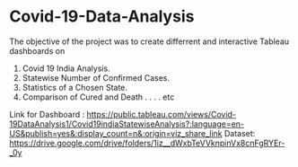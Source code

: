 # Covid-19-Data-Analysis

The objective of the project was to create differrent and interactive Tableau dashboards on 
1. Covid 19 India Analysis.
2. Statewise Number of Confirmed Cases.
3. Statistics of a Chosen State.
4. Comparison of Cured and Death
.
.
.
.
etc

Link for Dashboard : https://public.tableau.com/views/Covid-19DataAnalysis1/Covid19indiaStatewiseAnalysis?:language=en-US&publish=yes&:display_count=n&:origin=viz_share_link
Dataset: https://drive.google.com/drive/folders/1iz__dWxbTeVVknpinVx8cnFgRYEr-_0y
